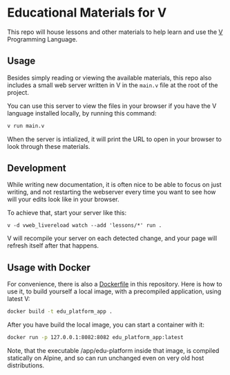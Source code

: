 # Educational Materials for V

This repo will house lessons and other materials to help learn and use the
[V](https://vlang.io) Programming Language.

## Usage

Besides simply reading or viewing the available materials, this repo also
includes a small web server written in V in the `main.v` file at the root
of the project.

You can use this server to view the files in your browser if you have the
V language installed locally, by running this command:
```sh
v run main.v
```
When the server is intialized, it will print the URL to open in your browser to look through
these materials.

## Development

While writing new documentation, it is often nice to be able to focus
on just writing, and not restarting the webserver every time you want
to see how will your edits look like in your browser.

To achieve that, start your server like this:
```
v -d vweb_livereload watch --add 'lessons/*' run .
```
V will recompile your server on each detected change, and your page
will refresh itself after that happens.

## Usage with Docker

For convenience, there is also a [Dockerfile](Dockerfile) in this repository.
Here is how to use it, to build yourself a local image, with a
precompiled application, using latest V:
```sh
docker build -t edu_platform_app .
```

After you have build the local image, you can start a container with it:
```sh
docker run -p 127.0.0.1:8082:8082 edu_platform_app:latest
```

Note, that the executable /app/edu-platform inside that image, is
compiled statically on Alpine, and so can run unchanged even on very old
host distributions.
